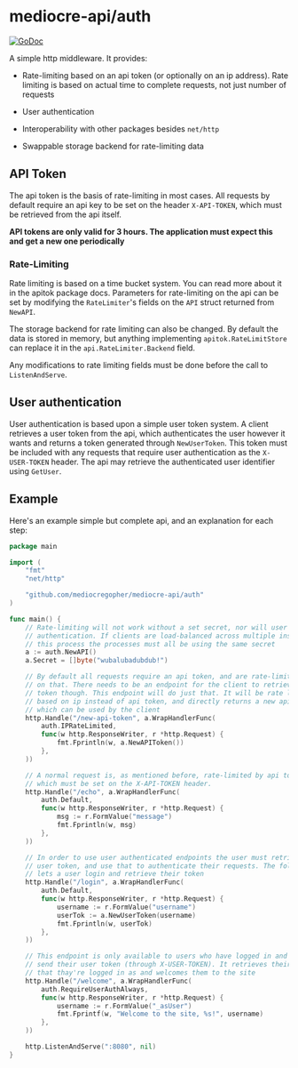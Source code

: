 # mediocre-api/auth

[![GoDoc](https://godoc.org/github.com/mediocregopher/mediocre-api/auth?status.svg)](https://godoc.org/github.com/mediocregopher/mediocre-api/auth)

A simple http middleware. It provides:

* Rate-limiting based on an api token (or optionally on an ip address). Rate
  limiting is based on actual time to complete requests, not just number of
  requests

* User authentication

* Interoperability with other packages besides `net/http`

* Swappable storage backend for rate-limiting data

## API Token

The api token is the basis of rate-limiting in most cases. All requests by
default require an api key to be set on the header `X-API-TOKEN`, which must be
retrieved from the api itself.

**API tokens are only valid for 3 hours. The application must expect this and
get a new one periodically**

### Rate-Limiting

Rate limiting is based on a time bucket system. You can read more about it in
the apitok package docs. Parameters for rate-limiting on the api can be set by
modifying the `RateLimiter`'s fields on the `API` struct returned from
`NewAPI`.

The storage backend for rate limiting can also be changed. By default the data
is stored in memory, but anything implementing `apitok.RateLimitStore` can
replace it in the `api.RateLimiter.Backend` field.

Any modifications to rate limiting fields must be done before the call to
`ListenAndServe`.

## User authentication

User authentication is based upon a simple user token system. A client retrieves
a user token from the api, which authenticates the user however it wants and
returns a token generated through `NewUserToken`. This token must be included
with any requests that require user authentication as the `X-USER-TOKEN` header.
The api may retrieve the authenticated user identifier using `GetUser`.

## Example

Here's an example simple but complete api, and an explanation for each step:

```go
package main

import (
	"fmt"
	"net/http"

	"github.com/mediocregopher/mediocre-api/auth"
)

func main() {
	// Rate-limiting will not work without a set secret, nor will user
	// authentication. If clients are load-balanced across multiple instances of
	// this process the processes must all be using the same secret
	a := auth.NewAPI()
	a.Secret = []byte("wubalubadubdub!")

	// By default all requests require an api token, and are rate-limited based
	// on that. There needs to be an endpoint for the client to retrieve an api
	// token though. This endpoint will do just that. It will be rate limited
	// based on ip instead of api token, and directly returns a new api token
	// which can be used by the client
	http.Handle("/new-api-token", a.WrapHandlerFunc(
		auth.IPRateLimited,
		func(w http.ResponseWriter, r *http.Request) {
			fmt.Fprintln(w, a.NewAPIToken())
		},
	))

	// A normal request is, as mentioned before, rate-limited by api token,
	// which must be set on the X-API-TOKEN header.
	http.Handle("/echo", a.WrapHandlerFunc(
		auth.Default,
		func(w http.ResponseWriter, r *http.Request) {
			msg := r.FormValue("message")
			fmt.Fprintln(w, msg)
		},
	))

	// In order to use user authenticated endpoints the user must retrieve a
	// user token, and use that to authenticate their requests. The following
	// lets a user login and retrieve their token
	http.Handle("/login", a.WrapHandlerFunc(
		auth.Default,
		func(w http.ResponseWriter, r *http.Request) {
			username := r.FormValue("username")
			userTok := a.NewUserToken(username)
			fmt.Fprintln(w, userTok)
		},
	))

	// This endpoint is only available to users who have logged in and properly
	// send their user token (through X-USER-TOKEN). It retrieves their username
	// that thay're logged in as and welcomes them to the site
	http.Handle("/welcome", a.WrapHandlerFunc(
		auth.RequireUserAuthAlways,
		func(w http.ResponseWriter, r *http.Request) {
			username := r.FormValue("_asUser")
			fmt.Fprintf(w, "Welcome to the site, %s!", username)
		},
	))

	http.ListenAndServe(":8080", nil)
}
```
